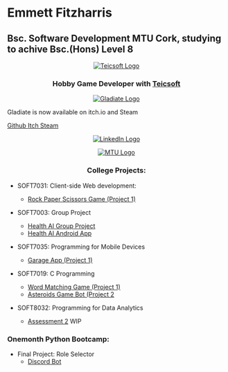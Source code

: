 <h1>Emmett Fitzharris</h1>
<h2>Bsc. Software Development MTU Cork, studying to achive Bsc.(Hons) Level 8</h2>

<p align = "center">   
    <a href="https://github.com/Teicsoft"><img src="https://github.com/user-attachments/assets/f8f5ff9a-cc37-4905-b052-d727acce5baa" alt="Teicsoft Logo"/></a>
    <h3 align = "center">Hobby Game Developer with <a href="https://github.com/Teicsoft">Teicsoft</a></h3>
</p>
        
<p align = "center">
    <a href="https://github.com/Teicsoft/GLADIATE/"><img src="https://github.com/user-attachments/assets/2d1086b9-c156-4ced-a4e6-d8ef4cddf406" alt="Gladiate Logo"/></a>
    <p> Gladiate is now available on itch.io and Steam </p>
    <a href = "https://github.com/Teicsoft/GLADIATE/"> Github </a>
    <a href = "https://teicsoft.itch.io/gladiate"> Itch </a>
    <a href="https://store.steampowered.com/app/3106750/Gladiate/"> Steam </a>
</p>

<p align = "center">
    <a href="https://www.linkedin.com/in/emmettirl/"><img src="https://github.com/user-attachments/assets/ad562a7c-b9cf-4162-b69a-bbf48a10ce7a" alt="LinkedIn Logo" /></a>
</p>

<p align = "center">
    <a href="https://www.mtu.ie/"><img src="https://github.com/user-attachments/assets/3bcff472-9dc2-43c8-9dd9-227ac8e3ca91" alt="MTU Logo"/></a>
    <h3 align = "center"> College Projects: </h3>

- SOFT7031: Client-side Web development:
    - [Rock Paper Scissors Game (Project 1)](https://github.com/emmettirl/Rock-Paper-Scissors-SOFT7031Project1)

- SOFT7003: Group Project
    - [Health AI Group Project](https://github.com/PatrykD22/healthaigroupproject)
    - [Health AI Android App](https://github.com/emmettirl/HealthAIApp)

- SOFT7035: Programming for Mobile Devices
    - [Garage App (Project 1)](https://github.com/emmettirl/Garage-App-SOFT7035Project1)

 - SOFT7019: C Programming
     - [Word Matching Game (Project 1)](https://github.com/emmettirl/Word-Matching-Game-SOFT7019)
     - [Asteroids Game Bot (Project 2](https://github.com/emmettirl/Asteroids-Game-Bot-SOFT7019)

- SOFT8032: Programming for Data Analytics
    - [Assessment 2](https://github.com/emmettirl/DataAnalyticsSOFT8032Project2) WIP
 
### Onemonth Python Bootcamp:
-  Final Project: Role Selector
    - [Discord Bot](https://github.com/emmettirl/One-Month-Project)

    
</p>



